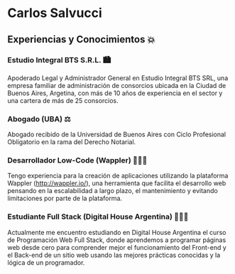 # Carlos Salvucci

## Experiencias y Conocimientos 💥

### Estudio Integral BTS S.R.L. 🏙️

Apoderado Legal y Administrador General en Estudio Integral BTS SRL, una empresa familiar de administración de consorcios ubicada en la Ciudad de Buenos Aires, Argetina, con más de 10 años de experiencia en el sector y una cartera de más de 25 consorcios.

### Abogado (UBA) ⚖️

Abogado recibido de la Universidad de Buenos Aires con Ciclo Profesional Obligatorio en la rama del Derecho Notarial.

### Desarrollador Low-Code (Wappler) 👨🏽‍💻

Tengo experiencia para la creación de aplicaciones utilizando la plataforma Wappler (http://wappler.io/), una herramienta que facilita el desarrollo web pensando en la escalabilidad a largo plazo, el mantenimiento y evitando limitaciones por parte de la plataforma.

### Estudiante Full Stack (Digital House Argentina) 🧑🏽‍🎓

Actualmente me encuentro estudiando en Digital House Argentina el curso de Programación Web Full Stack, donde aprendemos a programar páginas web desde cero para comprender mejor el funcionamiento del Front-end y el Back-end de un sitio web usando las mejores prácticas conocidas y la lógica de un programador.